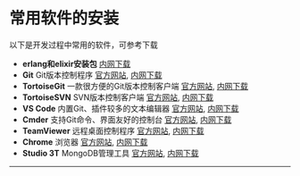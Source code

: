 # 常用软件的安装

以下是开发过程中常用的软件，可参考下载

* **erlang和elixir安装包** [内网下载](<http://192.168.1.170:8081/jiatianlin/tools/raw/master/erlang%E5%92%8Celixir%E5%AE%89%E8%A3%85%E5%8C%85.zip/>)
* **Git** Git版本控制程序 [官方网站](<https://git-scm.com/>), [内网下载](<http://192.168.1.170:8081/jiatianlin/tools/raw/master/Git-2.29.1-64-bit.exe/>)
* **TortoiseGit** 一款很方便的Git版本控制客户端 [官方网站](<https://tortoisegit.org>), [内网下载](<http://192.168.1.170:8081/jiatianlin/tools/raw/master/TortoiseGit-2.11.0.0-64bit.msi/>)
* **TortoiseSVN** SVN版本控制客户端 [官方网站](<https://tortoisesvn.net/index.zh.html>), [内网下载](<http://192.168.1.170:8081/jiatianlin/tools/raw/master/TortoiseSVN-1.14.0.28885-x64-svn-1.14.0.msi/>)
* **VS Code** 内置Git、插件较多的文本编辑器 [官方网站](<https://code.visualstudio.com/>), [内网下载](<http://192.168.1.170:8081/jiatianlin/tools/raw/master/VSCodeUserSetup-x64-1.50.1.exe/>)
* **Cmder** 支持Git命令、界面友好的控制台 [官方网站](<https://cmder.net/>), [内网下载](<http://192.168.1.170:8081/jiatianlin/tools/raw/master/cmder.7z/>)
* **TeamViewer** 远程桌面控制程序 [官方网站](<https://www.teamviewer.cn/>), [内网下载](<http://192.168.1.170:8081/jiatianlin/tools/raw/master/TeamViewer_Setup.exe/>)
* **Chrome** 浏览器 [官方网站](<https://www.google.com/chrome/>), [内网下载](<http://192.168.1.170:8081/jiatianlin/tools/raw/master/ChromeSetup.exe/>)
* **Studio 3T** MongoDB管理工具 [官方网站](<https://robomongo.org/>), [内网下载](<http://192.168.1.170:8081/jiatianlin/tools/raw/master/studio-3t-robo-3t-windows-double-pack.zip/>)

---
